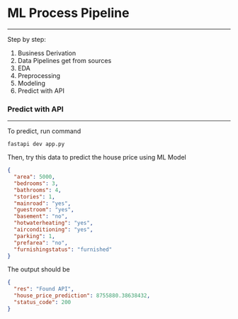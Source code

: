 # ML Process Pipeline
---

Step by step:
1. Business Derivation
2. Data Pipelines get from sources
3. EDA
4. Preprocessing
5. Modeling
6. Predict with API

### Predict with API
---

To predict, run command

```
fastapi dev app.py
```

Then, try this data to predict the house price using ML Model

```json
{
  "area": 5000,
  "bedrooms": 3,
  "bathrooms": 4,
  "stories": 1,
  "mainroad": "yes",
  "guestroom": "yes",
  "basement": "no",
  "hotwaterheating": "yes",
  "airconditioning": "yes",
  "parking": 1,
  "prefarea": "no",
  "furnishingstatus": "furnished"
}
```

The output should be

```json
{
  "res": "Found API",
  "house_price_prediction": 8755880.38638432,
  "status_code": 200
}
```